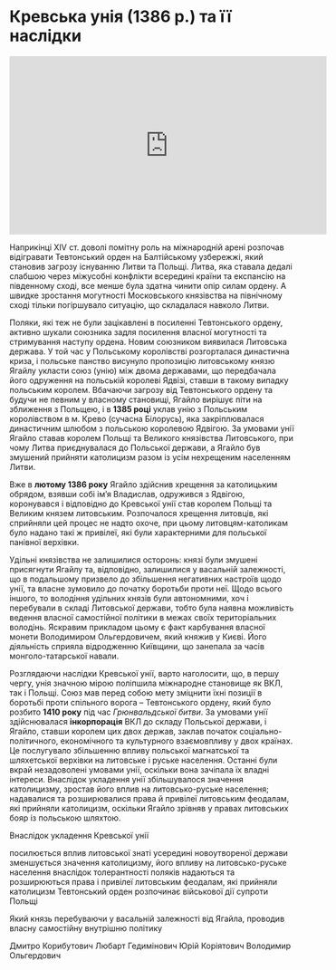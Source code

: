 # Кревська унія (1386 р.) та її наслідки


<div class="fluidMedia">
<iframe align="center" width="560" height="315" src="https://www.youtube.com/embed/oWNF_ix0-D8" frameborder="0" allowfullscreen></iframe>
</div>
<div class="popup">
</div>

<p>Наприкінці XIV ст. доволі помітну роль на міжнародній арені розпочав відігравати Тевтонський орден на Балтійському узбережжі, який становив загрозу існуванню Литви та Польщі. Литва, яка ставала дедалі слабшою через міжусобні конфлікти всередині країни та експансію на південному сході, все менше була здатна чинити опір силам ордену. А швидке зростання могутності Московського князівства на північному сході тільки погіршувало ситуацію, що складалася навколо Литви. </p>
<p>Поляки, які теж не були зацікавлені в посиленні Тевтонського ордену, активно шукали союзника задля посилення власної могутності та стримування наступу ордена. Новим союзником виявилася Литовська держава. У той час у Польському королівстві розгорталася династична криза, і польське панство висунуло пропозицію литовському князю Ягайлу укласти союз (унію) між двома державами, що передбачала його одруження на польській королеві Ядвізі, ставши в такому випадку польським королем. Вбачаючи загрозу від Тевтонського ордену та будучи не певним у власному становищі, Ягайло вирішує піти на зближення з Польщею, і в <b>1385 році</b> уклав унію з Польським королівством в м. Крево (сучасна Білорусь), яка закріплювалася династичним шлюбом з польською королевою Ядвігою. За умовами унії Ягайло ставав королем Польщі та Великого князівства Литовського, при чому Литва приєднувалася до Польської держави, а Ягайло був змушений прийняти католицизм разом із усім нехрещеним населенням Литви.</p>
<p>Вже в <b>лютому 1386 року</b> Ягайло здійснив хрещення за католицьким обрядом, взявши собі ім’я Владислав, одружився з Ядвігою, коронувався і відповідно до Кревської унії став королем Польщі та Великим князем литовським. Розпочалося хрещення литовців, які сприйняли цей процес не надто охоче, при цьому литовцям-католикам було надано такі ж привілеї, які були характерними для польської панівної верхівки.</p>
<p>Удільні князівства не залишилися осторонь: князі були змушені присягнути Ягайлу та, відповідно, залишилися у васальній залежності, що в подальшому призвело до збільшення негативних настроїв щодо унії, та власне зумовило до початку боротьби проти неї. Щодо всього іншого, то володіння удільних князів були автономними, хоч і перебували в складі Литовської держави, тобто була наявна можливість ведення власної самостійної політики в межах своїх територіальних володінь. Яскравим прикладом цьому є факт карбування власної монети Володимиром Ольгердовичем, який княжив у Києві. Його діяльність сприяла відродженню Київщини, що занепала за часів монголо-татарської навали.</p>
<p>Розглядаючи наслідки Кревської унії, варто наголосити, що, в першу чергу, унія значною мірою поліпшила міжнародне становище як ВКЛ, так і Польщі. Союз мав перед собою мету зміцнити їхні позиції в боротьбі проти спільного ворога – Тевтонського ордену, який було розбито <b>1410 року</b> під час <i>Грюнвальдської битви</i>. За умовами унії здійснювалася <b>інкорпорація</b> ВКЛ до складу Польської держави, і Ягайло, ставши королем цих двох держав, заклав початок соціально-політичного, економічного та культурного взаємовпливу у двох країнах. Це послугувало збільшенню впливу польської магнатської та шляхетської верхівки на литовське і руське населення. Останні були вкрай незадоволені умовами унії, оскільки вона зачіпала їх владні інтереси. Внаслідок укладення унії збільшувалося значення католицизму, зростав його вплив на литовсько-руське населення; надавалися та розширювалися права й привілеї литовським феодалам, які прийняли католицизм, оскільки Ягайло зрівняв у правах литовських бояр із польською шляхтою.</p>

<quiz>
<question>
	<p>Внаслідок укладення Кревської унії</p>
        <answer>посилюється вплив литовської знаті усередині новоутвореної держави</answer>
	<answer>зменшується значення католицизму, його впливу на литовсько-руське населення внаслідок толерантності поляків</answer>
        <answer correct>надаються та розширюються права і привілеї литовським феодалам, які прийняли католицизм</answer>
	<answer>Тевтонський орден розпочинає військової дії супроти Польщі</answer>
</question>

<question>
	<p>Який князь перебуваючи у васальній залежності від Ягайла, проводив власну самостійну внутрішню політику</p>
        <answer>Дмитро Корибутович</answer>
	<answer>Любарт Гедимінович</answer>
        <answer>Юрій Коріятович</answer>
	<answer correct>Володимир Ольгердович</answer>
</question>
</quiz>